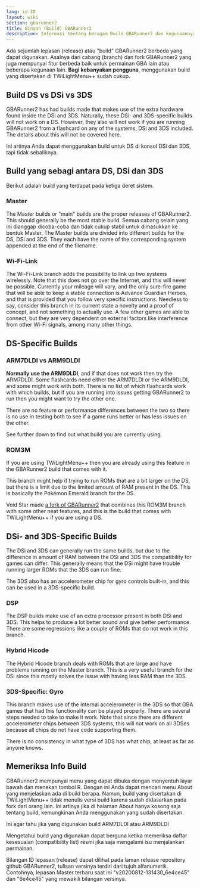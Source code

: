 ```yaml
---
lang: id-ID
layout: wiki
section: gbarunner2
title: Binaan (Build) GBARunner2
description: Informasi tentang beragam Build GBARunner2 dan kegunaannya
---
```



Ada sejumlah lepasan (release) atau "build" GBARunner2 berbeda yang dapat digunakan. Asalnya dari cabang (branch) dan fork GBARunner2 yang juga mempunyai fitur berbeda baik untuk permainan GBA lain atau beberapa kegunaan lain. **Bagi kebanyakan pengguna**, menggunakan build yang disertakan di TWiLightMenu++ sudah cukup.

## Build DS vs DSi vs 3DS

GBARunner2 has had builds made that makes use of the extra hardware found inside the DSi and 3DS. Naturally, these DSi- and 3DS-specific builds will not work on a DS. However, they also will not work if you are running GBARunner2 from a flashcard on any of the systems, DSi and 3DS included. The details about this will not be covered here.

Ini artinya Anda dapat menggunakan build untuk DS di konsol DSi dan 3DS, tapi tidak sebaliknya.

## Build yang sebagi antara DS, DSi dan 3DS

Berikut adalah build yang terdapat pada ketiga deret sistem.

### Master

The Master builds or "main" builds are the proper releases of GBARunner2. This should generally be the most stable build. Semua cabang selain yang ini dianggap dicoba-coba dan tidak cukup stabil untuk dimasukkan ke bentuk Master. The Master builds are divided into different builds for the DS, DSi and 3DS. They each have the name of the corresponding system appended at the end of the filename.

### Wi-Fi-Link

The Wi-Fi-Link branch adds the possibility to link up two systems wirelessly. Note that this does not go over the Internet, and this will never be possible. Currently your mileage will vary, and the only sure-fire game that will be able to keep a stable connection is Advance Guardian Heroes, and that is provided that you follow very specific instructions. Needless to say, consider this branch in its current state a novelty and a proof of concept, and not something to actually use. A few other games are able to connect, but they are very dependent on external factors like interference from other Wi-Fi signals, among many other things.

## DS-Specific Builds

### ARM7DLDI vs ARM9DLDI

**Normally use the ARM9DLDI**, and if that does not work then try the ARM7DLDI. Some flashcards need either the ARM7DLDI or the ARM9DLDI, and some might work with both. There is no list of which flashcards work with which builds, but if you are running into issues getting GBARunner2 to run then you might want to try the other one.

There are no feature or performance differences between the two so there is no use in testing both to see if a game runs better or has less issues on the other.

See further down to find out what build you are currently using.

### ROM3M

If you are using TWiLightMenu++ then you are already using this feature in the GBARunner2 build that comes with it.

This branch might help if trying to run ROMs that are a bit larger on the DS, but there is a limit due to the limited amount of RAM present in the DS. This is basically the Pokémon Emerald branch for the DS.

Void Star made [a fork of GBARunner2](https://github.com/unresolvedsymbol/GBARunner2-DSL-Enhanced/releases) that combines this ROM3M branch with some other neat features, and this is the build that comes with TWiLightMenu++ if you are using a DS.

## DSi- and 3DS-Specific Builds

The DSi and 3DS can generally run the same builds, but due to the difference in amount of RAM between the DSi and 3DS the compatibility for games can differ. This generally means that the DSi might have trouble running larger ROMs that the 3DS can run fine.

The 3DS also has an accelerometer chip for gyro controls built-in, and this can be used in a 3DS-specific build.

### DSP

The DSP builds make use of an extra processor present in both DSi and 3DS. This helps to produce a lot better sound and give better performance. There are some regressions like a couple of ROMs that do not work in this branch.

### Hybrid Hicode

The Hybrid Hicode branch deals with ROMs that are large and have problems running on the Master branch. This is a very useful branch for the DSi since this mostly solves the issue with having less RAM than the 3DS.

### 3DS-Specific: Gyro

This branch makes use of the internal accelerometer in the 3DS so that GBA games that had this functionality can be played properly. There are several steps needed to take to make it work. Note that since there are different accelerometer chips between 3DS systems, this will not work on all 3DSes because all chips do not have code supporting them.

There is no consistency in what type of 3DS has what chip, at least as far as anyone knows.

## Memeriksa Info Build

GBARunner2 mempunyai menu yang dapat dibuka dengan menyentuh layar bawah dan menekan tombol R. Dengan ini Anda dapat mencari menu About yang menjelaskan ada di build berapa. Namun, build yang disertakan di TWiLightMenu++ tidak menulis versi build karena sudah didasarkan pada fork dari orang lain. Ini artinya jika di halaman About hanya kosong saja tentang build, kemungkinan Anda menggunakan yang sudah disertakan.

Ini agar tahu jika yang digunakan build ARM7DLDI atau ARM9DLDI

Mengetahui build yang digunakan dapat berguna ketika memeriksa daftar kesesuaian (compatibility list) resmi jika saja mengalami isu menjalankan permainan.

Bilangan ID lepasan (release) dapat dilihat pada laman release repository github GBARunner2, tulisan versinya terdiri dari tujuh alfanumerik. Contohnya, lepasan Master terbaru saat ini "v20200812-131430_6e4ce45" dan "6e4ce45" yang mewakili bilangan versinya.
